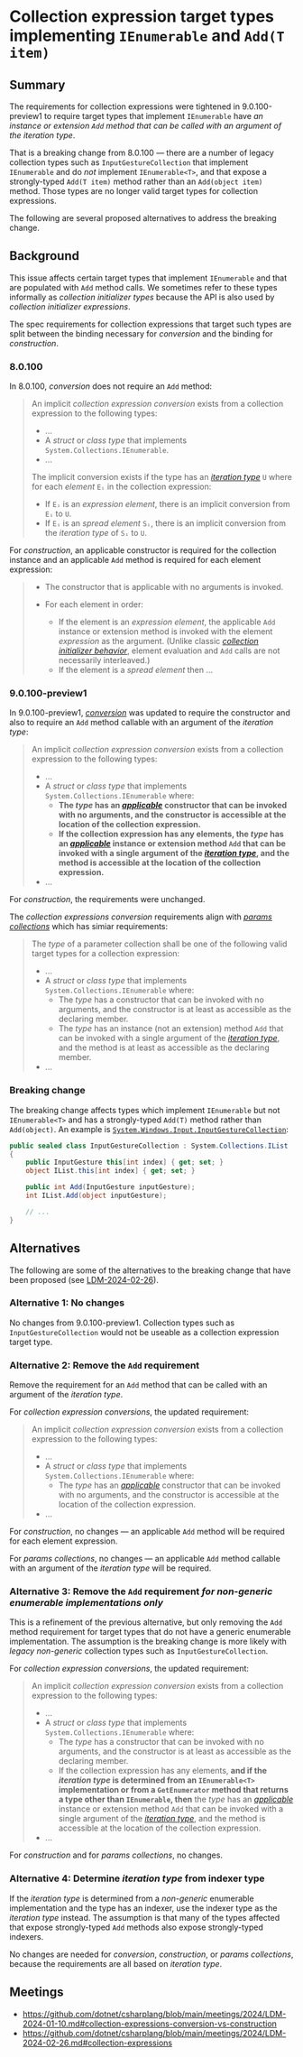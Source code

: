 # Collection expression target types implementing `IEnumerable` and `Add(T item)`

## Summary
The requirements for collection expressions were tightened in 9.0.100-preview1 to require target types that implement `IEnumerable` have *an instance or extension `Add` method that can be called with an argument of the *iteration type**.

That is a breaking change from 8.0.100 &mdash; there are a number of legacy collection types such as `InputGestureCollection` that implement `IEnumerable` and do *not* implement `IEnumerable<T>`, and that expose a strongly-typed `Add(T item)` method rather than an `Add(object item)` method. Those types are no longer valid target types for collection expressions.

The following are several proposed alternatives to address the breaking change.

## Background
This issue affects certain target types that implement `IEnumerable` and that are populated with `Add` method calls. We sometimes refer to these types informally as *collection initializer types* because the API is also used by *collection initializer expressions*.

The spec requirements for collection expressions that target such types are split between the binding necessary for *conversion* and the binding for *construction*.

### 8.0.100
In 8.0.100, *conversion* does not require an `Add` method:

> An implicit *collection expression conversion* exists from a collection expression to the following types:
> * ...
> * A *struct* or *class type* that implements `System.Collections.IEnumerable`.
> * ...
> 
> The implicit conversion exists if the type has an [*iteration type*](https://github.com/dotnet/csharpstandard/blob/standard-v6/standard/statements.md#1295-the-foreach-statement) `U` where for each *element* `Eᵢ` in the collection expression:
> * If `Eᵢ` is an *expression element*, there is an implicit conversion from `Eᵢ` to `U`.
> * If `Eᵢ` is an *spread element* `Sᵢ`, there is an implicit conversion from the *iteration type* of `Sᵢ` to `U`.

For *construction*, an applicable constructor is required for the collection instance and an applicable `Add` method is required for each element expression:

> * The constructor that is applicable with no arguments is invoked.
> 
> * For each element in order:
>   * If the element is an *expression element*, the applicable `Add` instance or extension method is invoked with the element *expression* as the argument. (Unlike classic [*collection initializer behavior*](https://github.com/dotnet/csharpstandard/blob/standard-v6/standard/expressions.md#117154-collection-initializers), element evaluation and `Add` calls are not necessarily interleaved.)
>   * If the element is a *spread element* then ...

### 9.0.100-preview1
In 9.0.100-preview1, [*conversion*]((https://github.com/dotnet/csharplang/blob/main/proposals/csharp-12.0/collection-expressions.md#conversions)) was updated to require the constructor and also to require an `Add` method callable with an argument of the *iteration type*:

> An implicit *collection expression conversion* exists from a collection expression to the following types:
> * ...
> * A *struct* or *class type* that implements `System.Collections.IEnumerable` where:
>   * **The *type* has an *[applicable](https://github.com/dotnet/csharpstandard/blob/standard-v6/standard/expressions.md#11642-applicable-function-member)* constructor that can be invoked with no arguments, and the constructor is accessible at the location of the collection expression.**
>   * **If the collection expression has any elements, the *type* has an *[applicable](https://github.com/dotnet/csharpstandard/blob/standard-v6/standard/expressions.md#11642-applicable-function-member)* instance or extension method `Add` that can be invoked with a single argument of the [*iteration type*](https://github.com/dotnet/csharpstandard/blob/standard-v6/standard/statements.md#1295-the-foreach-statement), and the method is accessible at the location of the collection expression.**
> * ...

For *construction*, the requirements were unchanged.

The *collection expressions conversion* requirements align with [*params collections*](https://github.com/dotnet/csharplang/blob/main/proposals/params-collections.md) which has simiar requirements:
> The *type* of a parameter collection shall be one of the following valid target types for a collection expression:
> - ...
> - A *struct* or *class type* that implements `System.Collections.IEnumerable` where:
>   - The *type* has a constructor that can be invoked with no arguments, and the constructor is at least as accessible as the declaring member.
>   - The *type* has an instance (not an extension) method `Add` that can be invoked with a single argument of
>     the [*iteration type*](https://github.com/dotnet/csharpstandard/blob/draft-v9/standard/statements.md#1395-the-foreach-statement),
>     and the method is at least as accessible as the declaring member.
> - ...

### Breaking change
The breaking change affects types which implement `IEnumerable` but not `IEnumerable<T>` and has a strongly-typed `Add(T)` method rather than `Add(object)`. An example is [`System.Windows.Input.InputGestureCollection`](https://learn.microsoft.com/en-us/dotnet/api/system.windows.input.inputgesturecollection?view=windowsdesktop-8.0):
```csharp
public sealed class InputGestureCollection : System.Collections.IList
{
    public InputGesture this[int index] { get; set; }
    object IList.this[int index] { get; set; }

    public int Add(InputGesture inputGesture);
    int IList.Add(object inputGesture);

    // ...
}
```

## Alternatives
The following are some of the alternatives to the breaking change that have been proposed (see [LDM-2024-02-26](https://github.com/dotnet/csharplang/blob/main/meetings/2024/LDM-2024-02-26.md#collection-expressions)).

### Alternative 1: No changes
No changes from 9.0.100-preview1.
Collection types such as `InputGestureCollection` would not be useable as a collection expression target type.

### Alternative 2: Remove the `Add` requirement
Remove the requirement for an `Add` method that can be called with an argument of the *iteration type*.

For *collection expression conversions*, the updated requirement:
> An implicit *collection expression conversion* exists from a collection expression to the following types:
> * ...
> * A *struct* or *class type* that implements `System.Collections.IEnumerable` where:
>   * The *type* has an *[applicable](https://github.com/dotnet/csharpstandard/blob/standard-v6/standard/expressions.md#11642-applicable-function-member)* constructor that can be invoked with no arguments, and the constructor is accessible at the location of the collection expression.
> * ...

For *construction*, no changes &mdash; an applicable `Add` method will be required for each element expression.

For *params collections*, no changes &mdash; an applicable `Add` method callable with an argument of the *iteration type* will be required.

### Alternative 3: Remove the `Add` requirement *for non-generic enumerable implementations only*
This is a refinement of the previous alternative, but only removing the `Add` method requirement for target types that do not have a generic enumerable implementation.
The assumption is the breaking change is more likely with *legacy non-generic* collection types such as `InputGestureCollection`.

For *collection expression conversions*, the updated requirement:
> An implicit *collection expression conversion* exists from a collection expression to the following types:
> - ...
> - A *struct* or *class type* that implements `System.Collections.IEnumerable` where:
>   - The *type* has a constructor that can be invoked with no arguments, and the constructor is at least as accessible as the declaring member.
>   - If the collection expression has any elements, **and if the *iteration type* is determined from an `IEnumerable<T>` implementation or from a `GetEnumerator` method that returns a type other than `IEnumerable`, then** the *type* has an *[applicable](https://github.com/dotnet/csharpstandard/blob/standard-v6/standard/expressions.md#11642-applicable-function-member)* instance or extension method `Add` that can be invoked with a single argument of the [*iteration type*](https://github.com/dotnet/csharpstandard/blob/standard-v6/standard/statements.md#1295-the-foreach-statement), and the method is accessible at the location of the collection expression.
> - ...

For *construction* and for *params collections*, no changes.

### Alternative 4: Determine *iteration type* from indexer type
If the *iteration type* is determined from a *non-generic* enumerable implementation and the type has an indexer, use the indexer type as the *iteration type* instead.
The assumption is that many of the types affected that expose strongly-typed `Add` methods also expose strongly-typed indexers.

No changes are needed for *conversion*, *construction*, or *params collections*, because the requirements are all based on *iteration type*.

## Meetings

- https://github.com/dotnet/csharplang/blob/main/meetings/2024/LDM-2024-01-10.md#collection-expressions-conversion-vs-construction
- https://github.com/dotnet/csharplang/blob/main/meetings/2024/LDM-2024-02-26.md#collection-expressions